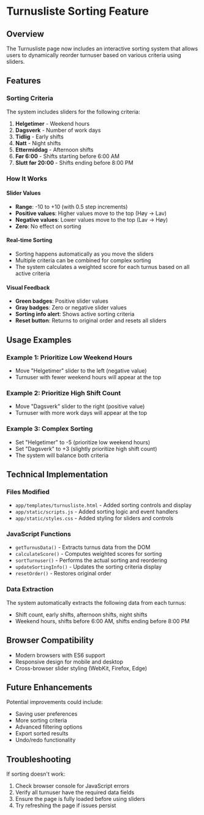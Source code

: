 # Turnusliste Sorting Feature

## Overview
The Turnusliste page now includes an interactive sorting system that allows users to dynamically reorder turnuser based on various criteria using sliders.

## Features

### Sorting Criteria
The system includes sliders for the following criteria:

1. **Helgetimer** - Weekend hours
2. **Dagsverk** - Number of work days
3. **Tidlig** - Early shifts
4. **Natt** - Night shifts
5. **Ettermiddag** - Afternoon shifts
6. **Før 6:00** - Shifts starting before 6:00 AM
7. **Slutt før 20:00** - Shifts ending before 8:00 PM

### How It Works

#### Slider Values
- **Range**: -10 to +10 (with 0.5 step increments)
- **Positive values**: Higher values move to the top (Høy → Lav)
- **Negative values**: Lower values move to the top (Lav → Høy)
- **Zero**: No effect on sorting

#### Real-time Sorting
- Sorting happens automatically as you move the sliders
- Multiple criteria can be combined for complex sorting
- The system calculates a weighted score for each turnus based on all active criteria

#### Visual Feedback
- **Green badges**: Positive slider values
- **Gray badges**: Zero or negative slider values
- **Sorting info alert**: Shows active sorting criteria
- **Reset button**: Returns to original order and resets all sliders

## Usage Examples

### Example 1: Prioritize Low Weekend Hours
- Move "Helgetimer" slider to the left (negative value)
- Turnuser with fewer weekend hours will appear at the top

### Example 2: Prioritize High Shift Count
- Move "Dagsverk" slider to the right (positive value)
- Turnuser with more work days will appear at the top

### Example 3: Complex Sorting
- Set "Helgetimer" to -5 (prioritize low weekend hours)
- Set "Dagsverk" to +3 (slightly prioritize high shift count)
- The system will balance both criteria

## Technical Implementation

### Files Modified
- `app/templates/turnusliste.html` - Added sorting controls and display
- `app/static/scripts.js` - Added sorting logic and event handlers
- `app/static/styles.css` - Added styling for sliders and controls

### JavaScript Functions
- `getTurnusData()` - Extracts turnus data from the DOM
- `calculateScore()` - Computes weighted scores for sorting
- `sortTurnuser()` - Performs the actual sorting and reordering
- `updateSortingInfo()` - Updates the sorting criteria display
- `resetOrder()` - Restores original order

### Data Extraction
The system automatically extracts the following data from each turnus:
- Shift count, early shifts, afternoon shifts, night shifts
- Weekend hours, shifts before 6:00 AM, shifts ending before 8:00 PM

## Browser Compatibility
- Modern browsers with ES6 support
- Responsive design for mobile and desktop
- Cross-browser slider styling (WebKit, Firefox, Edge)

## Future Enhancements
Potential improvements could include:
- Saving user preferences
- More sorting criteria
- Advanced filtering options
- Export sorted results
- Undo/redo functionality

## Troubleshooting
If sorting doesn't work:
1. Check browser console for JavaScript errors
2. Verify all turnuser have the required data fields
3. Ensure the page is fully loaded before using sliders
4. Try refreshing the page if issues persist
